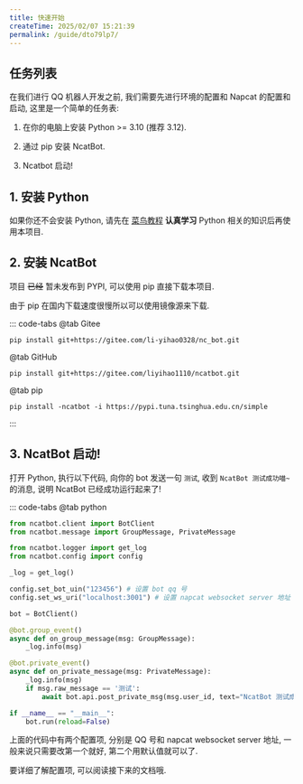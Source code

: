 ```yaml
---
title: 快速开始
createTime: 2025/02/07 15:21:39
permalink: /guide/dto79lp7/
---
```


## 任务列表

在我们进行 QQ 机器人开发之前, 我们需要先进行环境的配置和 Napcat 的配置和启动, 这里是一个简单的任务表:

1. 在你的电脑上安装 Python >= 3.10 (推荐 3.12).

2. 通过 pip 安装 NcatBot.

3. Ncatbot 启动!

## 1. 安装 Python

如果你还不会安装 Python, 请先在 [菜鸟教程](https://www.runoob.com/python/python-tutorial.html) **认真学习** Python 相关的知识后再使用本项目.

## 2. 安装 NcatBot

项目 ~~已经~~ 暂未发布到 PYPI, 可以使用 pip 直接下载本项目.

由于 pip 在国内下载速度很慢所以可以使用镜像源来下载.

::: code-tabs
@tab Gitee
```shell
pip install git+https://gitee.com/li-yihao0328/nc_bot.git
```

@tab GitHub
```shell
pip install git+https://gitee.com/liyihao1110/ncatbot.git
```

@tab pip
```shell
pip install -ncatbot -i https://pypi.tuna.tsinghua.edu.cn/simple
```
:::

## 3. NcatBot 启动!

打开 Python, 执行以下代码, 向你的 bot 发送一句 `测试`, 收到 `NcatBot 测试成功喵~` 的消息, 说明 NcatBot 已经成功运行起来了!

::: code-tabs
@tab python
```python
from ncatbot.client import BotClient
from ncatbot.message import GroupMessage, PrivateMessage

from ncatbot.logger import get_log
from ncatbot.config import config

_log = get_log()

config.set_bot_uin("123456") # 设置 bot qq 号
config.set_ws_uri("localhost:3001") # 设置 napcat websocket server 地址

bot = BotClient()

@bot.group_event()
async def on_group_message(msg: GroupMessage):
    _log.info(msg)

@bot.private_event()
async def on_private_message(msg: PrivateMessage):
    _log.info(msg)
    if msg.raw_message == '测试':
        await bot.api.post_private_msg(msg.user_id, text="NcatBot 测试成功喵~")

if __name__ == "__main__":
    bot.run(reload=False)

```

上面的代码中有两个配置项, 分别是 QQ 号和 napcat websocket server 地址, 一般来说只需要改第一个就好, 第二个用默认值就可以了.

要详细了解配置项, 可以阅读接下来的文档哦.

